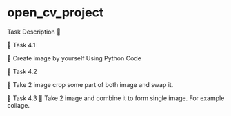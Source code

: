 # open_cv_project

Task Description 📄  

🔅 Task 4.1 

📌 Create image by yourself Using Python Code   


🔅 Task 4.2 

📌 Take 2 image crop some part of both image and swap it.   


🔅 Task 4.3 
📌 Take 2 image and combine it to form single image. For example collage. 

